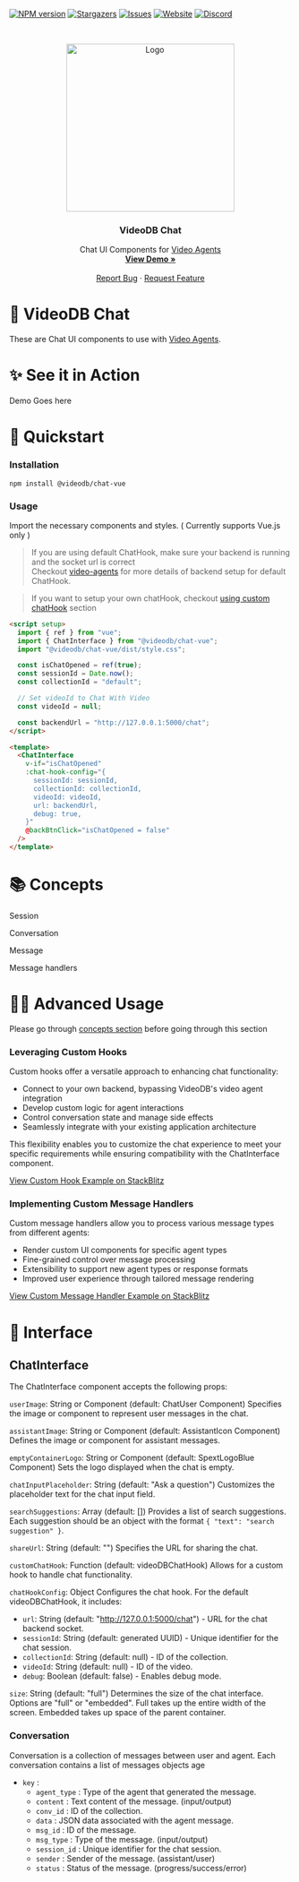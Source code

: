 [![NPM version][npm-shield]][npm-url]
[![Stargazers][stars-shield]][stars-url]
[![Issues][issues-shield]][issues-url]
[![Website][website-shield]][website-url]
[![Discord][discord-shield]][discord-url]

<br />

<p align="center">
  <a href="https://videodb.io/">
    <img src="https://codaio.imgix.net/docs/_s5lUnUCIU/blobs/bl-RgjcFrrJjj/d3cbc44f8584ecd42f2a97d981a144dce6a66d83ddd5864f723b7808c7d1dfbc25034f2f25e1b2188e78f78f37bcb79d3c34ca937cbb08ca8b3da1526c29da9a897ab38eb39d084fd715028b7cc60eb595c68ecfa6fa0bb125ec2b09da65664a4f172c2f" alt="Logo" width="300" height="">
  </a>

  <h3 align="center">VideoDB Chat</h3>

  <p align="center">
    Chat UI Components for <a href="https://github.com/video-db/video-agents">  Video Agents</a>
    <br />
    <a href="https://stackblitz.com/edit/vitejs-vite-zyq2no?file=src%2FApp.vue"><strong>View Demo »</strong></a>
    <br />
    <br />
    <a href="https://github.com/video-db/videodb-chat/issues">Report Bug</a>
    ·
    <a href="https://github.com/video-db/videodb-chat/issues">Request Feature</a>
  </p>
</p> 

# 💬 VideoDB Chat

These are Chat UI components to use with [Video Agents](https://github.com/video-db/video-agents).

# ✨ See it in Action

Demo Goes here

# 🚀 Quickstart

### Installation

```
npm install @videodb/chat-vue
```

### Usage

Import the necessary components and styles. ( Currently supports Vue.js only )

> If you are using default ChatHook, make sure your backend is running and the socket url is correct  
> Checkout [video-agents](https://github.com/video-db/video-agents) for more details of backend setup for default ChatHook.

> If you want to setup your own chatHook, checkout [using custom chatHook](#using-custom-chatHook) section

```html
<script setup>
  import { ref } from "vue";
  import { ChatInterface } from "@videodb/chat-vue";
  import "@videodb/chat-vue/dist/style.css";

  const isChatOpened = ref(true);
  const sessionId = Date.now();
  const collectionId = "default";

  // Set videoId to Chat With Video
  const videoId = null;

  const backendUrl = "http://127.0.0.1:5000/chat";
</script>

<template>
  <ChatInterface
    v-if="isChatOpened"
    :chat-hook-config="{
      sessionId: sessionId,
      collectionId: collectionId,
      videoId: videoId,
      url: backendUrl,
      debug: true,
    }"
    @backBtnClick="isChatOpened = false"
  />
</template>
```

# 📚 Concepts

Session

Conversation

Message

Message handlers

# 🧑‍💻 Advanced Usage

Please go through [concepts section](#-concepts) before going through this section

### Leveraging Custom Hooks

Custom hooks offer a versatile approach to enhancing chat functionality:

- Connect to your own backend, bypassing VideoDB's video agent integration
- Develop custom logic for agent interactions
- Control conversation state and manage side effects
- Seamlessly integrate with your existing application architecture

This flexibility enables you to customize the chat experience to meet your specific requirements while ensuring compatibility with the ChatInterface component.

[View Custom Hook Example on StackBlitz](https://stackblitz.com/edit/vitejs-vite-knrrbv?file=src%2FApp.vue)

### Implementing Custom Message Handlers

Custom message handlers allow you to process various message types from different agents:

- Render custom UI components for specific agent types
- Fine-grained control over message processing
- Extensibility to support new agent types or response formats
- Improved user experience through tailored message rendering

[View Custom Message Handler Example on StackBlitz](https://stackblitz.com/edit/vitejs-vite-qnka6j?file=src%2FApp.vue)

# 📡 Interface

## ChatInterface

The ChatInterface component accepts the following props:

`userImage`: String or Component (default: ChatUser Component)
Specifies the image or component to represent user messages in the chat.

`assistantImage`: String or Component (default: AssistantIcon Component)
Defines the image or component for assistant messages.

`emptyContainerLogo`: String or Component (default: SpextLogoBlue Component)
Sets the logo displayed when the chat is empty.

`chatInputPlaceholder`: String (default: "Ask a question")
Customizes the placeholder text for the chat input field.

`searchSuggestions`: Array (default: [])
Provides a list of search suggestions. Each suggestion should be an object with the format `{ "text": "search suggestion" }`.

`shareUrl`: String (default: "")
Specifies the URL for sharing the chat.

`customChatHook`: Function (default: videoDBChatHook)
Allows for a custom hook to handle chat functionality.

`chatHookConfig`: Object
Configures the chat hook. For the default videoDBChatHook, it includes:

- `url`: String (default: "http://127.0.0.1:5000/chat") - URL for the chat backend socket.
- `sessionId`: String (default: generated UUID) - Unique identifier for the chat session.
- `collectionId`: String (default: null) - ID of the collection.
- `videoId`: String (default: null) - ID of the video.
- `debug`: Boolean (default: false) - Enables debug mode.

`size`: String (default: "full")
Determines the size of the chat interface. Options are "full" or "embedded".
Full takes up the entire width of the screen.
Embedded takes up space of the parent container.

### Conversation

Conversation is a collection of messages between user and agent. Each conversation contains a list of messages objects age

- `key` :
  - `agent_type` : Type of the agent that generated the message.
  - `content` : Text content of the message. (input/output)
  - `conv_id` : ID of the collection.
  - `data` : JSON data associated with the agent message.
  - `msg_id` : ID of the message.
  - `msg_type` : Type of the message. (input/output)
  - `session_id` : Unique identifier for the chat session.
  - `sender` : Sender of the message. (assistant/user)
  - `status` : Status of the message. (progress/success/error)

[npm-shield]: https://img.shields.io/npm/v/@videodb/chat-vue?style=for-the-badge
[npm-url]: https://www.npmjs.com/package/@videodb/chat-vue
[discord-shield]: https://img.shields.io/badge/dynamic/json?style=for-the-badge&url=https://discord.com/api/invites/py9P639jGz?with_counts=true&query=$.approximate_member_count&logo=discord&logoColor=blue&color=green&label=discord
[discord-url]: https://discord.com/invite/py9P639jGz
[stars-shield]: https://img.shields.io/github/stars/video-db/videodb-chat.svg?style=for-the-badge
[stars-url]: https://github.com/video-db/videodb-chat/stargazers
[issues-shield]: https://img.shields.io/github/issues/video-db/videodb-chat.svg?style=for-the-badge
[issues-url]: https://github.com/video-db/videodb-chat/issues
[website-shield]: https://img.shields.io/website?url=https%3A%2F%2Fvideodb.io%2F&style=for-the-badge&label=videodb.io
[website-url]: https://videodb.io/
